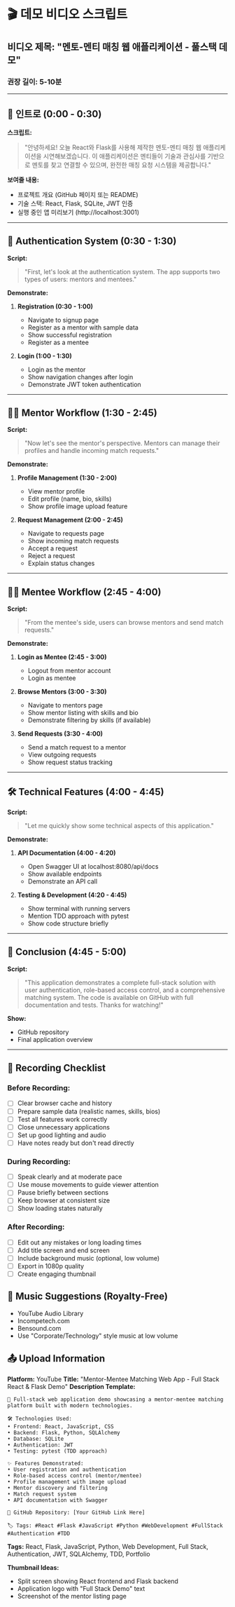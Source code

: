 # 🎬 데모 비디오 스크립트

## 비디오 제목: "멘토-멘티 매칭 웹 애플리케이션 - 풀스택 데모"

### 권장 길이: 5-10분

---

## 🎯 인트로 (0:00 - 0:30)

**스크립트:**
> "안녕하세요! 오늘 React와 Flask를 사용해 제작한 멘토-멘티 매칭 웹 애플리케이션을 시연해보겠습니다. 이 애플리케이션은 멘티들이 기술과 관심사를 기반으로 멘토를 찾고 연결할 수 있으며, 완전한 매칭 요청 시스템을 제공합니다."

**보여줄 내용:**
- 프로젝트 개요 (GitHub 페이지 또는 README)
- 기술 스택: React, Flask, SQLite, JWT 인증
- 실행 중인 앱 미리보기 (http://localhost:3001)

---

## 🔐 Authentication System (0:30 - 1:30)

**Script:**
> "First, let's look at the authentication system. The app supports two types of users: mentors and mentees."

**Demonstrate:**
1. **Registration (0:30 - 1:00)**
   - Navigate to signup page
   - Register as a mentor with sample data
   - Show successful registration
   - Register as a mentee
   
2. **Login (1:00 - 1:30)**
   - Login as the mentor
   - Show navigation changes after login
   - Demonstrate JWT token authentication

---

## 👨‍🏫 Mentor Workflow (1:30 - 2:45)

**Script:**
> "Now let's see the mentor's perspective. Mentors can manage their profiles and handle incoming match requests."

**Demonstrate:**
1. **Profile Management (1:30 - 2:00)**
   - View mentor profile
   - Edit profile (name, bio, skills)
   - Show profile image upload feature

2. **Request Management (2:00 - 2:45)**
   - Navigate to requests page
   - Show incoming match requests
   - Accept a request
   - Reject a request
   - Explain status changes

---

## 👨‍🎓 Mentee Workflow (2:45 - 4:00)

**Script:**
> "From the mentee's side, users can browse mentors and send match requests."

**Demonstrate:**
1. **Login as Mentee (2:45 - 3:00)**
   - Logout from mentor account
   - Login as mentee

2. **Browse Mentors (3:00 - 3:30)**
   - Navigate to mentors page
   - Show mentor listing with skills and bio
   - Demonstrate filtering by skills (if available)

3. **Send Requests (3:30 - 4:00)**
   - Send a match request to a mentor
   - View outgoing requests
   - Show request status tracking

---

## 🛠️ Technical Features (4:00 - 4:45)

**Script:**
> "Let me quickly show some technical aspects of this application."

**Demonstrate:**
1. **API Documentation (4:00 - 4:20)**
   - Open Swagger UI at localhost:8080/api/docs
   - Show available endpoints
   - Demonstrate an API call

2. **Testing & Development (4:20 - 4:45)**
   - Show terminal with running servers
   - Mention TDD approach with pytest
   - Show code structure briefly

---

## 🎯 Conclusion (4:45 - 5:00)

**Script:**
> "This application demonstrates a complete full-stack solution with user authentication, role-based access control, and a comprehensive matching system. The code is available on GitHub with full documentation and tests. Thanks for watching!"

**Show:**
- GitHub repository
- Final application overview

---

## 📝 Recording Checklist

### Before Recording:
- [ ] Clear browser cache and history
- [ ] Prepare sample data (realistic names, skills, bios)
- [ ] Test all features work correctly
- [ ] Close unnecessary applications
- [ ] Set up good lighting and audio
- [ ] Have notes ready but don't read directly

### During Recording:
- [ ] Speak clearly and at moderate pace
- [ ] Use mouse movements to guide viewer attention
- [ ] Pause briefly between sections
- [ ] Keep browser at consistent size
- [ ] Show loading states naturally

### After Recording:
- [ ] Edit out any mistakes or long loading times
- [ ] Add title screen and end screen
- [ ] Include background music (optional, low volume)
- [ ] Export in 1080p quality
- [ ] Create engaging thumbnail

## 🎵 Music Suggestions (Royalty-Free)

- YouTube Audio Library
- Incompetech.com
- Bensound.com
- Use "Corporate/Technology" style music at low volume

## 📤 Upload Information

**Platform:** YouTube
**Title:** "Mentor-Mentee Matching Web App - Full Stack React & Flask Demo"
**Description Template:**
```
🚀 Full-stack web application demo showcasing a mentor-mentee matching platform built with modern technologies.

🛠️ Technologies Used:
• Frontend: React, JavaScript, CSS
• Backend: Flask, Python, SQLAlchemy
• Database: SQLite
• Authentication: JWT
• Testing: pytest (TDD approach)

✨ Features Demonstrated:
• User registration and authentication
• Role-based access control (mentor/mentee)
• Profile management with image upload
• Mentor discovery and filtering
• Match request system
• API documentation with Swagger

📝 GitHub Repository: [Your GitHub Link Here]

🏷️ Tags: #React #Flask #JavaScript #Python #WebDevelopment #FullStack #Authentication #TDD
```

**Tags:** React, Flask, JavaScript, Python, Web Development, Full Stack, Authentication, JWT, SQLAlchemy, TDD, Portfolio

**Thumbnail Ideas:**
- Split screen showing React frontend and Flask backend
- Application logo with "Full Stack Demo" text
- Screenshot of the mentor listing page
